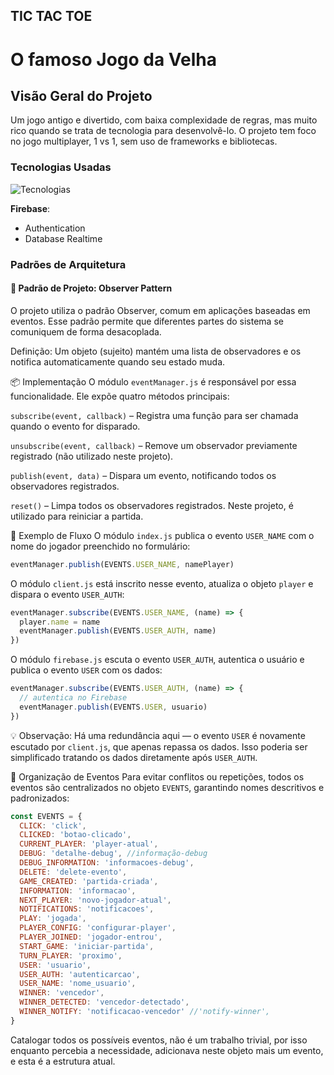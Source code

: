## TIC TAC TOE

# O famoso Jogo da Velha

## Visão Geral do Projeto

Um jogo antigo e divertido, com baixa complexidade de regras, mas muito rico quando se trata de tecnologia para desenvolvê-lo. O projeto tem foco no jogo multiplayer, 1 vs 1, sem uso de frameworks e bibliotecas.

### Tecnologias Usadas

![Tecnologias](https://skillicons.dev/icons?i=html,css,js,firebase)

**Firebase**:

- Authentication
- Database Realtime

### Padrões de Arquitetura

#### 🎯 Padrão de Projeto: Observer Pattern

O projeto utiliza o padrão Observer, comum em aplicações baseadas em eventos. Esse padrão permite que diferentes partes do sistema se comuniquem de forma desacoplada.

Definição: Um objeto (sujeito) mantém uma lista de observadores e os notifica automaticamente quando seu estado muda.

📦 Implementação
O módulo `eventManager.js` é responsável por essa funcionalidade. Ele expõe quatro métodos principais:

`subscribe(event, callback)` – Registra uma função para ser chamada quando o evento for disparado.

`unsubscribe(event, callback)` – Remove um observador previamente registrado (não utilizado neste projeto).

`publish(event, data)` – Dispara um evento, notificando todos os observadores registrados.

`reset()` – Limpa todos os observadores registrados. Neste projeto, é utilizado para reiniciar a partida.

🔁 Exemplo de Fluxo
O módulo `index.js` publica o evento `USER_NAME` com o nome do jogador preenchido no formulário:

```javascript
eventManager.publish(EVENTS.USER_NAME, namePlayer)
```

O módulo `client.js` está inscrito nesse evento, atualiza o objeto `player` e dispara o evento `USER_AUTH`:

```javascript
eventManager.subscribe(EVENTS.USER_NAME, (name) => {
  player.name = name
  eventManager.publish(EVENTS.USER_AUTH, name)
})
```

O módulo `firebase.js` escuta o evento `USER_AUTH`, autentica o usuário e publica o evento `USER` com os dados:

```javascript
eventManager.subscribe(EVENTS.USER_AUTH, (name) => {
  // autentica no Firebase
  eventManager.publish(EVENTS.USER, usuario)
})
```

💡 Observação: Há uma redundância aqui — o evento `USER` é novamente escutado por `client.js`, que apenas repassa os dados. Isso poderia ser simplificado tratando os dados diretamente após `USER_AUTH`.

📑 Organização de Eventos
Para evitar conflitos ou repetições, todos os eventos são centralizados no objeto `EVENTS`, garantindo nomes descritivos e padronizados:

```javascript
const EVENTS = {
  CLICK: 'click',
  CLICKED: 'botao-clicado',
  CURRENT_PLAYER: 'player-atual',
  DEBUG: 'detalhe-debug', //informação-debug
  DEBUG_INFORMATION: 'informacoes-debug',
  DELETE: 'delete-evento',
  GAME_CREATED: 'partida-criada',
  INFORMATION: 'informacao',
  NEXT_PLAYER: 'novo-jogador-atual',
  NOTIFICATIONS: 'notificacoes',
  PLAY: 'jogada',
  PLAYER_CONFIG: 'configurar-player',
  PLAYER_JOINED: 'jogador-entrou',
  START_GAME: 'iniciar-partida',
  TURN_PLAYER: 'proximo',
  USER: 'usuario',
  USER_AUTH: 'autenticarcao',
  USER_NAME: 'nome_usuario',
  WINNER: 'vencedor',
  WINNER_DETECTED: 'vencedor-detectado',
  WINNER_NOTIFY: 'notificacao-vencedor' //'notify-winner',
}
```

Catalogar todos os possíveis eventos, não é um trabalho trivial, por isso enquanto percebia a necessidade, adicionava neste objeto mais um evento, e esta é a estrutura atual.
